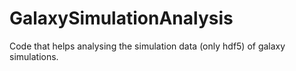 # GalaxySimulationAnalysis
Code that helps analysing the simulation data (only hdf5) of galaxy simulations.

